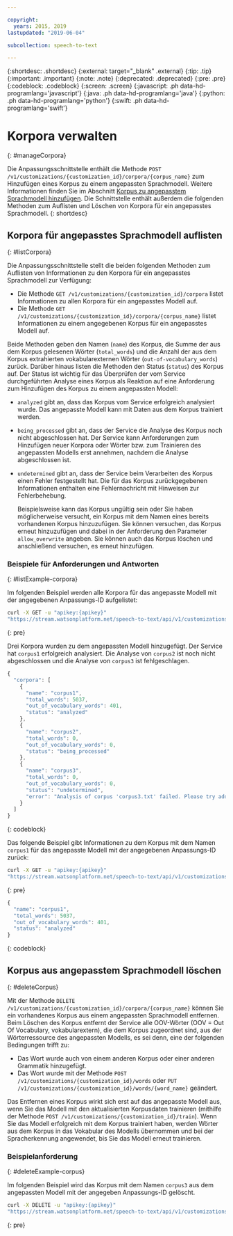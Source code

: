 ```yaml
---

copyright:
  years: 2015, 2019
lastupdated: "2019-06-04"

subcollection: speech-to-text

---
```


{:shortdesc: .shortdesc}
{:external: target="_blank" .external}
{:tip: .tip}
{:important: .important}
{:note: .note}
{:deprecated: .deprecated}
{:pre: .pre}
{:codeblock: .codeblock}
{:screen: .screen}
{:javascript: .ph data-hd-programlang='javascript'}
{:java: .ph data-hd-programlang='java'}
{:python: .ph data-hd-programlang='python'}
{:swift: .ph data-hd-programlang='swift'}

# Korpora verwalten
{: #manageCorpora}

Die Anpassungsschnittstelle enthält die Methode `POST /v1/customizations/{customization_id}/corpora/{corpus_name}` zum Hinzufügen eines Korpus zu einem angepassten Sprachmodell. Weitere Informationen finden Sie im Abschnitt [Korpus zu angepasstem Sprachmodell hinzufügen](/docs/services/speech-to-text?topic=speech-to-text-languageCreate#addCorpus). Die Schnittstelle enthält außerdem die folgenden Methoden zum Auflisten und Löschen von Korpora für ein angepasstes Sprachmodell.
{: shortdesc}

## Korpora für angepasstes Sprachmodell auflisten
{: #listCorpora}

Die Anpassungsschnittstelle stellt die beiden folgenden Methoden zum Auflisten von Informationen zu den Korpora für ein angepasstes Sprachmodell zur Verfügung:

-   Die Methode `GET /v1/customizations/{customization_id}/corpora` listet Informationen zu allen Korpora für ein angepasstes Modell auf.
-   Die Methode `GET /v1/customizations/{customization_id}/corpora/{corpus_name}` listet Informationen zu einem angegebenen Korpus für ein angepasstes Modell auf.

Beide Methoden geben den Namen (`name`) des Korpus, die Summe der aus dem Korpus gelesenen Wörter (`total_words`) und die Anzahl der aus dem Korpus extrahierten vokabularexternen Wörter (`out-of-vocabulary_words`) zurück. Darüber hinaus listen die Methoden den Status (`status`) des Korpus auf. Der Status ist wichtig für das Überprüfen der vom Service durchgeführten Analyse eines Korpus als Reaktion auf eine Anforderung zum Hinzufügen des Korpus zu einem angepassten Modell:

-   `analyzed` gibt an, dass das Korpus vom Service erfolgreich analysiert wurde. Das angepasste Modell kann mit Daten aus dem Korpus trainiert werden.
-   `being_processed` gibt an, dass der Service die Analyse des Korpus noch nicht abgeschlossen hat. Der Service kann Anforderungen zum Hinzufügen neuer Korpora oder Wörter bzw. zum Trainieren des angepassten Modells erst annehmen, nachdem die Analyse abgeschlossen ist.
-   `undetermined` gibt an, dass der Service beim Verarbeiten des Korpus einen Fehler festgestellt hat. Die für das Korpus zurückgegebenen Informationen enthalten eine Fehlernachricht mit Hinweisen zur Fehlerbehebung.

    Beispielsweise kann das Korpus ungültig sein oder Sie haben möglicherweise versucht, ein Korpus mit dem Namen eines bereits vorhandenen Korpus hinzuzufügen. Sie können versuchen, das Korpus erneut hinzuzufügen und dabei in der Anforderung den Parameter `allow_overwrite` angeben. Sie können auch das Korpus löschen und anschließend versuchen, es erneut hinzufügen.

### Beispiele für Anforderungen und Antworten
{: #listExample-corpora}

Im folgenden Beispiel werden alle Korpora für das angepasste Modell mit der angegebenen Anpassungs-ID aufgelistet:

```bash
curl -X GET -u "apikey:{apikey}"
"https://stream.watsonplatform.net/speech-to-text/api/v1/customizations/{customization_id}/corpora"
```
{: pre}

Drei Korpora wurden zu dem angepassten Modell hinzugefügt. Der Service hat `corpus1` erfolgreich analysiert. Die Analyse von `corpus2` ist noch nicht abgeschlossen und die Analyse von `corpus3` ist fehlgeschlagen.

```javascript
{
  "corpora": [
    {
      "name": "corpus1",
      "total_words": 5037,
      "out_of_vocabulary_words": 401,
      "status": "analyzed"
    },
    {
      "name": "corpus2",
      "total_words": 0,
      "out_of_vocabulary_words": 0,
      "status": "being_processed"
    },
    {
      "name": "corpus3",
      "total_words": 0,
      "out_of_vocabulary_words": 0,
      "status": "undetermined",
      "error": "Analysis of corpus 'corpus3.txt' failed. Please try adding the corpus again by setting the 'allow_overwrite' flag to 'true'."
    }
  ]
}
```
{: codeblock}

Das folgende Beispiel gibt Informationen zu dem Korpus mit dem Namen `corpus1` für das angepasste Modell mit der angegebenen Anpassungs-ID zurück:

```bash
curl -X GET -u "apikey:{apikey}"
"https://stream.watsonplatform.net/speech-to-text/api/v1/customizations/{customization_id}/corpora/corpus1"
```
{: pre}

```javascript
{
  "name": "corpus1",
  "total_words": 5037,
  "out_of_vocabulary_words": 401,
  "status": "analyzed"
}
```
{: codeblock}

## Korpus aus angepasstem Sprachmodell löschen
{: #deleteCorpus}

Mit der Methode `DELETE /v1/customizations/{customization_id}/corpora/{corpus_name}` können Sie ein vorhandenes Korpus aus einem angepassten Sprachmodell entfernen. Beim Löschen des Korpus entfernt der Service alle OOV-Wörter (OOV = Out Of Vocabulary, vokabularextern), die dem Korpus zugeordnet sind, aus der Wörterressource des angepassten Modells, es sei denn, eine der folgenden Bedingungen trifft zu:

-   Das Wort wurde auch von einem anderen Korpus oder einer anderen Grammatik hinzugefügt.
-   Das Wort wurde mit der Methode `POST /v1/customizations/{customization_id}/words` oder `PUT /v1/customizations/{customization_id}/words/{word_name}` geändert.

Das Entfernen eines Korpus wirkt sich erst auf das angepasste Modell aus, wenn Sie das Modell mit den aktualisierten Korpusdaten trainieren (mithilfe der Methode `POST /v1/customizations/{customization_id}/train`). Wenn Sie das Modell erfolgreich mit dem Korpus trainiert haben, werden Wörter aus dem Korpus in das Vokabular des Modells übernommen und bei der Spracherkennung angewendet, bis Sie das Modell erneut trainieren.

### Beispielanforderung
{: #deleteExample-corpus}

Im folgenden Beispiel wird das Korpus mit dem Namen `corpus3` aus dem angepassten Modell mit der angegeben Anpassungs-ID gelöscht.

```bash
curl -X DELETE -u "apikey:{apikey}"
"https://stream.watsonplatform.net/speech-to-text/api/v1/customizations/{customization_id}/corpora/corpus3"
```
{: pre}
